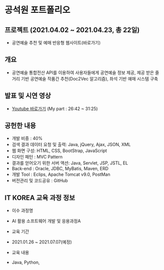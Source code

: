 # 공석원 포트폴리오 

## 프로젝트 (2021.04.02 ~ 2021.04.23, 총 22일)
+ 공연예술 추천 및 예매 반응형 웹사이트(바로가기)

## 개요
+ 공연예술 통합전산 API를 이용하여 사용자들에게 공연예술 정보 제공, 제공 받은 줄거리 기반 공연예술 작품간 추천(Doc2Vec 알고리즘), 좌석 기반 예매 시스템 구축 

## 발표 및 시연 영상
+ [Youtube 바로가기](https://www.youtube.com/watch?app=desktop&v=GESqyV1zT_k&list=PLedGoSru79493-00o_i35ujkkHls3Zvjk&index=4) (My part : 26:42 ~ 31:25)

## 공헌한 내용
+ 개발 비중 : 40%
+ 검색 결과 데이터 요청 및 출력: Java, jQuery, Ajax, JSON, XML
+ 웹 화면 구성: HTML, CSS, BootStrap, JavaScript
+ 디자인 패턴 : MVC Pattern
+ 결과를 얻어오기 위한 서버 액션: Java, Servlet, JSP, JSTL, EL
+ Back-end : Oracle, JDBC, MyBatis, Maven, ERD
+ 개발 Tool : Eclips, Apache Tomcat v9.0, PostMan
+ 버전관리 및 코드공유 : GitHub


## 


## IT KOREA 교육 과정 정보 
+ 이수 과정명
- AI 활용 소프트웨어 개발 및 응용과정A
+ 교육 기간
- 2021.01.26 ~ 2021.07.07(예정) 
+ 교육 내용
- Java, Python, 
